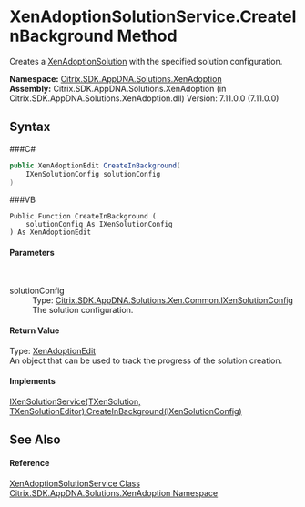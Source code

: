 # XenAdoptionSolutionService.CreateInBackground Method 
 

Creates a <a href="T_Citrix_SDK_AppDNA_Solutions_XenAdoption_XenAdoptionSolution">XenAdoptionSolution</a> with the specified solution configuration.

**Namespace:**&nbsp;<a href="N_Citrix_SDK_AppDNA_Solutions_XenAdoption">Citrix.SDK.AppDNA.Solutions.XenAdoption</a><br />**Assembly:**&nbsp;Citrix.SDK.AppDNA.Solutions.XenAdoption (in Citrix.SDK.AppDNA.Solutions.XenAdoption.dll) Version: 7.11.0.0 (7.11.0.0)

## Syntax

###C#
```csharp
public XenAdoptionEdit CreateInBackground(
	IXenSolutionConfig solutionConfig
)
```

###VB
```vbnet
Public Function CreateInBackground ( 
	solutionConfig As IXenSolutionConfig
) As XenAdoptionEdit
```


#### Parameters
&nbsp;<dl><dt>solutionConfig</dt><dd>Type: <a href="T_Citrix_SDK_AppDNA_Solutions_Xen_Common_IXenSolutionConfig">Citrix.SDK.AppDNA.Solutions.Xen.Common.IXenSolutionConfig</a><br />The solution configuration.</dd></dl>

#### Return Value
Type: <a href="T_Citrix_SDK_AppDNA_Solutions_XenAdoption_XenAdoptionEdit">XenAdoptionEdit</a><br />An object that can be used to track the progress of the solution creation.

#### Implements
<a href="M_Citrix_SDK_AppDNA_Solutions_Xen_Common_IXenSolutionService_2_CreateInBackground">IXenSolutionService(TXenSolution, TXenSolutionEditor).CreateInBackground(IXenSolutionConfig)</a><br />

## See Also


#### Reference
<a href="T_Citrix_SDK_AppDNA_Solutions_XenAdoption_XenAdoptionSolutionService">XenAdoptionSolutionService Class</a><br /><a href="N_Citrix_SDK_AppDNA_Solutions_XenAdoption">Citrix.SDK.AppDNA.Solutions.XenAdoption Namespace</a><br />